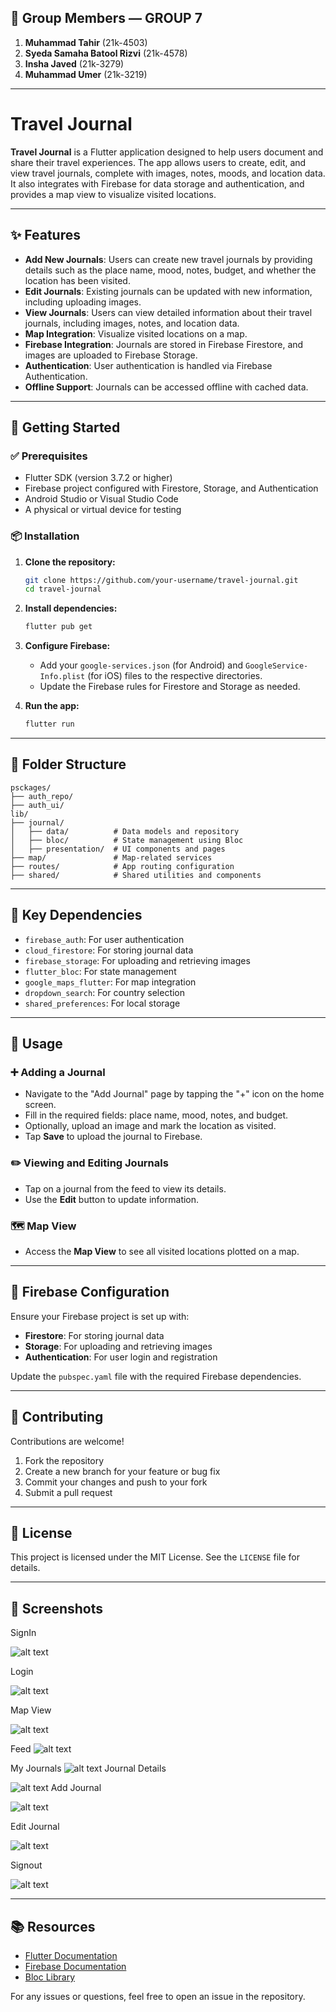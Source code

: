 ## 👥 Group Members — **GROUP 7**

1. **Muhammad Tahir** (21k-4503)
2. **Syeda Samaha Batool Rizvi** (21k-4578)
3. **Insha Javed** (21k-3279)
4. **Muhammad Umer** (21k-3219)

---

# Travel Journal

**Travel Journal** is a Flutter application designed to help users document and share their travel experiences. The app allows users to create, edit, and view travel journals, complete with images, notes, moods, and location data. It also integrates with Firebase for data storage and authentication, and provides a map view to visualize visited locations.

---

## ✨ Features

- **Add New Journals**: Users can create new travel journals by providing details such as the place name, mood, notes, budget, and whether the location has been visited.
- **Edit Journals**: Existing journals can be updated with new information, including uploading images.
- **View Journals**: Users can view detailed information about their travel journals, including images, notes, and location data.
- **Map Integration**: Visualize visited locations on a map.
- **Firebase Integration**: Journals are stored in Firebase Firestore, and images are uploaded to Firebase Storage.
- **Authentication**: User authentication is handled via Firebase Authentication.
- **Offline Support**: Journals can be accessed offline with cached data.

---

## 🚀 Getting Started

### ✅ Prerequisites

- Flutter SDK (version 3.7.2 or higher)
- Firebase project configured with Firestore, Storage, and Authentication
- Android Studio or Visual Studio Code
- A physical or virtual device for testing

### 📦 Installation

1. **Clone the repository:**

   ```bash
   git clone https://github.com/your-username/travel-journal.git
   cd travel-journal

2. **Install dependencies:**

   ```bash
   flutter pub get
   ```

3. **Configure Firebase:**

   * Add your `google-services.json` (for Android) and `GoogleService-Info.plist` (for iOS) files to the respective directories.
   * Update the Firebase rules for Firestore and Storage as needed.

4. **Run the app:**

   ```bash
   flutter run
   ```

---

## 📁 Folder Structure

```
psckages/
├── auth_repo/
├── auth_ui/
lib/
├── journal/
│   ├── data/          # Data models and repository
│   ├── bloc/          # State management using Bloc
│   ├── presentation/  # UI components and pages
├── map/               # Map-related services
├── routes/            # App routing configuration
├── shared/            # Shared utilities and components
```

---

## 🔑 Key Dependencies

* `firebase_auth`: For user authentication
* `cloud_firestore`: For storing journal data
* `firebase_storage`: For uploading and retrieving images
* `flutter_bloc`: For state management
* `google_maps_flutter`: For map integration
* `dropdown_search`: For country selection
* `shared_preferences`: For local storage

---

## 📝 Usage

### ➕ Adding a Journal

* Navigate to the "Add Journal" page by tapping the "+" icon on the home screen.
* Fill in the required fields: place name, mood, notes, and budget.
* Optionally, upload an image and mark the location as visited.
* Tap **Save** to upload the journal to Firebase.

### ✏️ Viewing and Editing Journals

* Tap on a journal from the feed to view its details.
* Use the **Edit** button to update information.

### 🗺️ Map View

* Access the **Map View** to see all visited locations plotted on a map.

---

## 🔧 Firebase Configuration

Ensure your Firebase project is set up with:

* **Firestore**: For storing journal data
* **Storage**: For uploading and retrieving images
* **Authentication**: For user login and registration

Update the `pubspec.yaml` file with the required Firebase dependencies.

---

## 🤝 Contributing

Contributions are welcome!

1. Fork the repository
2. Create a new branch for your feature or bug fix
3. Commit your changes and push to your fork
4. Submit a pull request

---

## 📜 License

This project is licensed under the MIT License. See the `LICENSE` file for details.

---

## 📸 Screenshots

SignIn

![alt text](image-9.png)

Login

![alt text](image-1.png)

Map View 

![alt text](image-2.png)

Feed 
![alt text](image-5.png)

My Journals
![alt text](image-6.png)
Journal Details

![alt text](image-3.png)
Add Journal

![alt text](image-7.png)

Edit Journal

![alt text](image-4.png)

Signout

![alt text](image-8.png)

---

## 📚 Resources

* [Flutter Documentation](https://docs.flutter.dev)
* [Firebase Documentation](https://firebase.google.com/docs)
* [Bloc Library](https://bloclibrary.dev)

For any issues or questions, feel free to open an issue in the repository.

```
